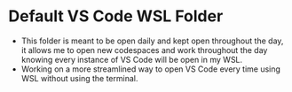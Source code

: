 # Default VS Code WSL Folder

* This folder is meant to be open daily and kept open throughout the day, it allows me to open new codespaces and work throughout the day knowing every instance of VS Code will be open in my WSL.
* Working on a more streamlined way to open VS Code every time using WSL without using the terminal.
